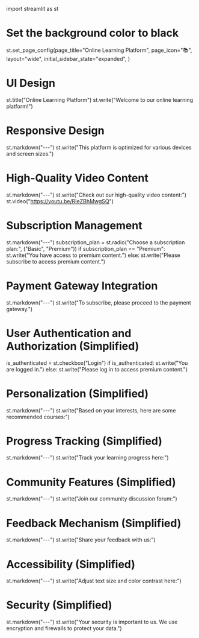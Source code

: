 import streamlit as st

# Set the background color to black
st.set_page_config(page_title="Online Learning Platform", page_icon="📚", layout="wide", initial_sidebar_state="expanded", )

# UI Design
st.title("Online Learning Platform")
st.write("Welcome to our online learning platform!")

# Responsive Design
st.markdown("---")
st.write("This platform is optimized for various devices and screen sizes.")

# High-Quality Video Content
st.markdown("---")
st.write("Check out our high-quality video content:")
st.video("https://youtu.be/RIeZBhMwgSQ")

# Subscription Management
st.markdown("---")
subscription_plan = st.radio("Choose a subscription plan:", ("Basic", "Premium"))
if subscription_plan == "Premium":
    st.write("You have access to premium content.")
else:
    st.write("Please subscribe to access premium content.")

# Payment Gateway Integration
st.markdown("---")
st.write("To subscribe, please proceed to the payment gateway.")

# User Authentication and Authorization (Simplified)
is_authenticated = st.checkbox("Login")
if is_authenticated:
    st.write("You are logged in.")
else:
    st.write("Please log in to access premium content.")

# Personalization (Simplified)
st.markdown("---")
st.write("Based on your interests, here are some recommended courses:")

# Progress Tracking (Simplified)
st.markdown("---")
st.write("Track your learning progress here:")

# Community Features (Simplified)
st.markdown("---")
st.write("Join our community discussion forum:")

# Feedback Mechanism (Simplified)
st.markdown("---")
st.write("Share your feedback with us:")

# Accessibility (Simplified)
st.markdown("---")
st.write("Adjust text size and color contrast here:")

# Security (Simplified)
st.markdown("---")
st.write("Your security is important to us. We use encryption and firewalls to protect your data.")
